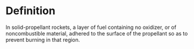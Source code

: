 # Definition

In solid-propellant rockets, a layer of fuel containing no oxidizer, or
of noncombustible material, adhered to the surface of the propellant so
as to prevent burning in that region.
